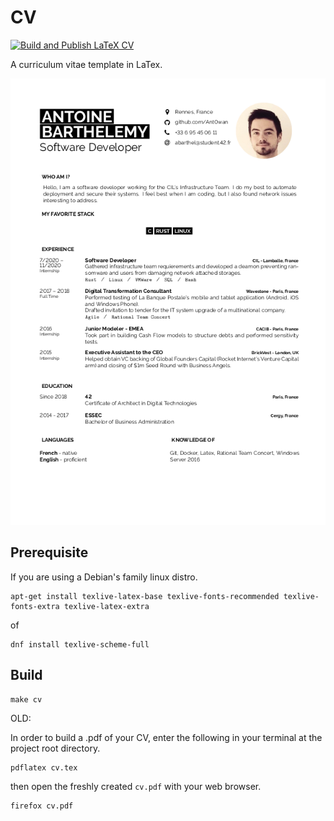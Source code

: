 # CV

[![Build and Publish LaTeX CV](https://github.com/Ant0wan/CV/actions/workflows/release.yml/badge.svg)](https://github.com/Ant0wan/CV/actions/workflows/release.yml)

A curriculum vitae template in LaTex.

![CV](cvpic.png)

## Prerequisite

If you are using a Debian's family linux distro.

```shell
apt-get install texlive-latex-base texlive-fonts-recommended texlive-fonts-extra texlive-latex-extra
```

of

```shell
dnf install texlive-scheme-full
```


## Build

```shell=
make cv
```

OLD:

In order to build a .pdf of your CV, enter the following in your terminal at the project root directory.

```shell
pdflatex cv.tex
```

then open the freshly created `cv.pdf` with your web browser.


```shell
firefox cv.pdf
```
